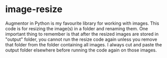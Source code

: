 # image-resize
Augmentor in Python is my favourite library for working with images. This code is for resizing the image(s) in a folder and renaming them.
One important thing to remember is that after the resized images are stored in "output" folder, you cannot run the resize code again unless you remove that folder from the folder containing all images. I always cut and paste the output folder elsewhere before running the code again on those images.
